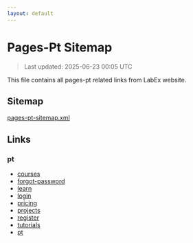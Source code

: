 ```yaml
---
layout: default
---
```


# Pages-Pt Sitemap

> Last updated: 2025-06-23 00:05 UTC

This file contains all pages-pt related links from LabEx website.

## Sitemap

[pages-pt-sitemap.xml](https://labex.io/pages-pt-sitemap.xml)

## Links


### pt

- [courses](https://labex.io/pt/courses)
- [forgot-password](https://labex.io/pt/forgot-password)
- [learn](https://labex.io/pt/learn)
- [login](https://labex.io/pt/login)
- [pricing](https://labex.io/pt/pricing)
- [projects](https://labex.io/pt/projects)
- [register](https://labex.io/pt/register)
- [tutorials](https://labex.io/pt/tutorials)
- [pt](https://labex.io/pt)
